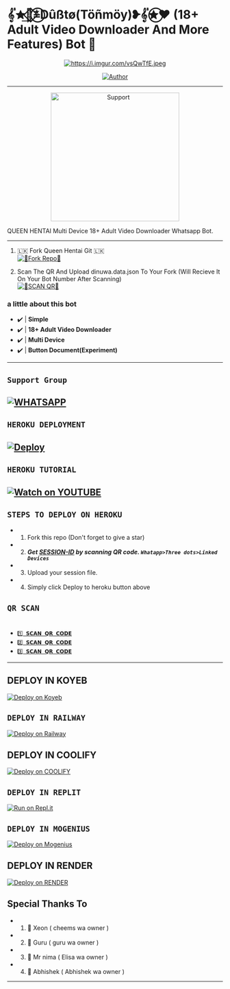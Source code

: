 #  𝄟✮͢🦋⃟≛⃝Dûßtø(Töñmöy)❥𝄟✮⃝♥️ (18+ Adult Video Downloader And More Features) Bot 💝

<p align="center">
 <a href="#"><img title="https://i.imgur.com/vsQwTfE.jpeg" src="𝄟✮͢🦋⃟≛⃝Dûßtø(Töñmöy)❥𝄟✮⃝♥️/badge/Whatshapp BOT-green?colorA=%23ff0000&colorB=%23017e40&style=for-the-badge"></a>
</p>
<p align="center">
<a href="https://github.com/dinuwah"><img title="Author" src="https://img.shields.io/badge/CREATOR-Dinuwa Official²⁰²³-green.svg?style=for-the-badge&logo=github"></a>

---------

  
<p align="center">  
  <a href="https://chat.whatsapp.com/Jyjqx7KBfgjDC7QcefHB1S">
    <img alt=Support height="300" src="https://i.imgur.com/vsQwTfE.jpeg>
   
</a> 
    
</p>
<p align="center">
<a 

####  
QUEEN HENTAI Multi Device 18+ Adult Video Downloader Whatsapp Bot.

***



1. 🇱🇰 Fork Queen Hentai Git 🇱🇰
    <br>
<a href='https://github.com/dinuwah/QUEEN-HENTAI' target="_blank"><img alt='💝Fork Repo💝' src='https://img.shields.io/badge/Fork Repo-100000?style=for-the-badge&logo=scan&logoColor=white&labelColor=black&color=red'/></a>

2. Scan The QR And Upload dinuwa.data.json To Your Fork (Will Recieve It On Your Bot Number After Scanning)
    <br>
<a href='https://replit.com/@kafodip563/QUEEN-HENTAI-QR-CODE-GENERATOR?v=1' target="_blank"><img alt='💝SCAN QR💝' src='https://img.shields.io/badge/Scan_qr-100000?style=for-the-badge&logo=scan&logoColor=white&labelColor=black&color=red'/></a>

### a little about this bot
- ✔️ | **Simple** 
- ✔️ | **18+ Adult Video Downloader** 
- ✔️ | **Multi Device** 
- ✔️ | **Button Document(Experiment)** 
---------

## ``Support Group``
[![WHATSAPP](https://img.shields.io/badge/Support%20Group-25D366?style=for-the-badge&logo=whatsapp&logoColor=white)](https://chat.whatsapp.com/Jyjqx7KBfgjDC7QcefHB1S) 
---------

## ```HEROKU DEPLOYMENT```

[![Deploy](https://www.herokucdn.com/deploy/button.svg)](https://heroku.com/deploy?template=https://github.com/dinuwah/QUEEN-HENTAI)
---------

## ```HEROKU TUTORIAL```
[![Watch on YOUTUBE](https://img.shields.io/badge/youtube%20TUTORIAL-red?style=for-the-badge&logo=youtube)](https://youtu.be/udsSWHUyAy4) 
---------

## ```STEPS TO DEPLOY ON HEROKU```

- 1. Fork this repo (Don't forget to give a star)
- 2. ***Get [SESSION-ID](https://replit.com/@kafodip563/QUEEN-HENTAI-QR-CODE-GENERATOR?v=1) by scanning QR code. `Whatapp>Three dots>Linked Devices`***
- 3. Upload your session file.
- 4. Simply click Deploy to heroku button above

## ```QR SCAN```
# 

* [`1️⃣ 𝗦𝗖𝗔𝗡 𝗤𝗥 𝗖𝗢𝗗𝗘`](https://replit.com/@kafodip563/QUEEN-HENTAI-QR-CODE-GENERATOR?v=1?output%20only=1&lite=1#thumbnail.jpg)
* [`2️⃣ 𝗦𝗖𝗔𝗡 𝗤𝗥 𝗖𝗢𝗗𝗘`](https://replit.com/@kafodip563/QUEEN-HENTAI-QR-CODE-GENERATOR?v=1)
* [`3️⃣ 𝗦𝗖𝗔𝗡 𝗤𝗥 𝗖𝗢𝗗𝗘`](https://replit.com/@kafodip563/QUEEN-HENTAI-QR-CODE-GENERATOR?v=1?output%20only=1&lite=1#thumbnail.jpg)  
---------
  
## DEPLOY IN KOYEB    
[![Deploy on Koyeb](https://www.koyeb.com/static/images/deploy/button.svg)](https://app.koyeb.com/auth/signup)  

## ```DEPLOY IN RAILWAY```

[![Deploy on Railway](https://railway.app/button.svg)](https://railway.app)
  
## DEPLOY IN COOLIFY    
[![Deploy on COOLIFY](https://img.shields.io/badge/coolify%20Account-yellow?style=for-the-badge&logo=coolify)](http://65.21.52.72:3000/register)  

## ```DEPLOY IN REPLIT```
[![Run on Repl.it](https://repl.it/badge/github/dinuwah/QUEEN-HENTAI)](https://replit.com)

## ```DEPLOY IN MOGENIUS```
[![Deploy on Mogenius](https://telegra.ph/file/946d83b461457a3c1598c.png)](https://studio.mogenius.com/studio/cloud-space/cloud-space-overview)
  
## DEPLOY IN RENDER    
[![Deploy on RENDER](https://img.shields.io/badge/render%20Account-green?style=for-the-badge&logo=render)](https://dashboard.render.com/registerundefined)  


## Special Thanks To
- 1. 💭 Xeon ( cheems wa owner )
- 2. 💭 Guru ( guru wa owner )
- 3. 💭 Mr nima ( Elisa wa owner )
- 4. 💭 Abhishek ( Abhishek wa owner )
---------
